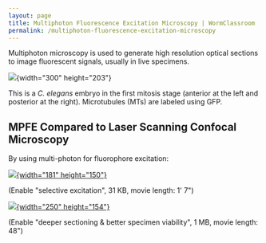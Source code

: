 ```yaml
---
layout: page
title: Multiphoton Fluorescence Excitation Microscopy | WormClassroom
permalink: /multiphoton-fluorescence-excitation-microscopy
---
```

Multiphoton microscopy is used to generate high resolution optical
sections to image fluorescent signals, usually in live specimens.

![](/files/worm/MPMTs.jpg){width="300" height="203"}

This is a *C. elegans* embryo in the first mitosis stage (anterior at
the left and posterior at the right). Microtubules (MTs) are labeled
using GFP.

MPFE Compared to Laser Scanning Confocal Microscopy
---------------------------------------------------

By using multi-photon for fluorophore excitation:

[![](/files/worm/MPFESelective.jpg){width="181"
height="150"}](/files/worm/MPFESelective.swf)

(Enable "selective excitation", 31 KB, movie length: 1' 7")

[![](/files/worm/MPFEDeeper.jpg){width="250"
height="154"}](/files/worm/MPFEDeeper.swf)

(Enable "deeper sectioning & better specimen viability", 1 MB, movie
length: 48")
